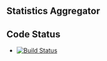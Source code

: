 ## Statistics Aggregator

## Code Status

* [![Build Status](https://travis-ci.org/nikolaylagutko/jStatAggr.svg?branch=master)](https://travis-ci.org/rails/rails)
 
